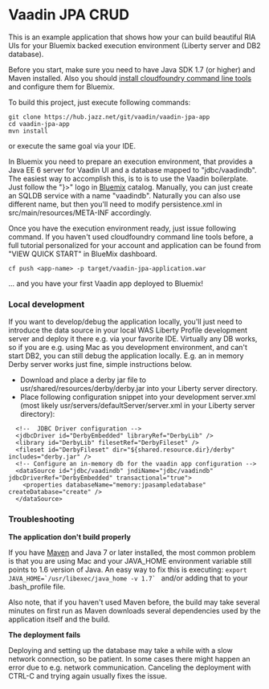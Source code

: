 # Vaadin JPA CRUD

This is an example application that shows how your can build beautiful RIA UIs for your Bluemix backed execution environment (Liberty server and DB2 database).

Before you start, make sure you need to have Java SDK 1.7 (or higher) and Maven installed. Also you should [install cloudfoundry command line tools](https://www.ng.bluemix.net/docs/#cli/index.html#cli) and configure them for Bluemix.

To build this project, just execute following commands:

```
git clone https://hub.jazz.net/git/vaadin/vaadin-jpa-app
cd vaadin-jpa-app
mvn install
```

or execute the same goal via your IDE.

In Bluemix you need to prepare an execution environment, that provides a Java EE 6 server for Vaadin UI and a database mapped to "jdbc/vaadindb". The easiest way to accomplish this, is to is to use the Vaadin boilerplate. Just follow the "}>" logo in [Bluemix](http://bluemix.net/) catalog. Manually, you can just create an SQLDB service with a name "vaadindb". Naturally you can also use different name, but then you'll need to modify persistence.xml in src/main/resources/META-INF accordingly.

Once you have the execution environment ready, just issue following command. If you haven't used cloudfoundry command line tools before, a full tutorial personalized for your account and application can be found from "VIEW QUICK START" in BlueMix dashboard.
```
cf push <app-name> -p target/vaadin-jpa-application.war
```
... and you have your first Vaadin app deployed to Bluemix!

### Local development

If you want to develop/debug the application locally, you'll just need to introduce the data source in your local WAS Liberty Profile development server and deploy it there e.g. via your favorite IDE. Virtually any DB works, so if you are e.g. using Mac as you development environment, and can't start DB2, you can still debug the application locally. E.g. an in memory Derby server works just fine, simple instructions below.

* Download and place a derby jar file to usr/shared/resources/derby/derby.jar into your Liberty server directory.
* Place following configuration snippet into your development server.xml (most likely usr/servers/defaultServer/server.xml in your Liberty server directory):
```
  <!--  JDBC Driver configuration -->
  <jdbcDriver id="DerbyEmbedded" libraryRef="DerbyLib" />
  <library id="DerbyLib" filesetRef="DerbyFileset" />
  <fileset id="DerbyFileset" dir="${shared.resource.dir}/derby" includes="derby.jar" />
  <!-- Configure an in-memory db for the vaadin app configuration -->
  <dataSource id="jdbc/vaadindb" jndiName="jdbc/vaadindb" jdbcDriverRef="DerbyEmbedded" transactional="true">
    <properties databaseName="memory:jpasampledatabase" createDatabase="create" />
  </dataSource>
```


### Troubleshooting

**The application don't build properly** 

If you have [Maven](https://maven.apache.org/download.cgi) and Java 7 or later installed, the most common problem is that you are using Mac and your JAVA_HOME environment variable still points to 1.6 version of Java. An easy way to fix this is executing: 
```export JAVA_HOME=`/usr/libexec/java_home -v 1.7` ```
and/or adding that to your .bash_profile file.

Also note, that if you haven't used Maven before, the build may take several minutes on first run as Maven downloads several dependencies used by the application itself and the build.
 
**The deployment fails**

Deploying and setting up the database may take a while with a slow network connection, so be patient. In some cases there might happen an error due to e.g. network communication. Canceling the deployment with CTRL-C and trying again usually fixes the issue.
